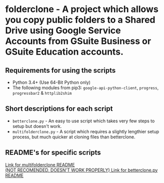 folderclone - A project which allows you copy public folders to a Shared Drive using Google Service Accounts from GSuite Business or GSuite Education accounts.
=================================

Requirements for using the scripts
---------------------------------
* Python 3.4+ (Use 64-Bit Python only)
* The following modules from pip3: `google-api-python-client`, `progress`, `progressbar2` & `httplib2shim`

Short descriptions for each script
---------------------------------
* `betterclone.py` - An easy to use script which takes very few steps to setup but doesn't work.
* `multifolderclone.py` - A script which requires a slightly lengthier setup process, but much quicker at cloning files than betterclone.

README's for specific scripts
---------------------------------
[Link for multifolderclone README](https://github.com/Spazzlo/folderclone/blob/master/README_multifolderclone.md)  
[(NOT RECOMENDED, DOESN'T WORK PROPERLY) Link for betterclone.py README](https://github.com/Spazzlo/folderclone/blob/master/README_betterclone.md)  

